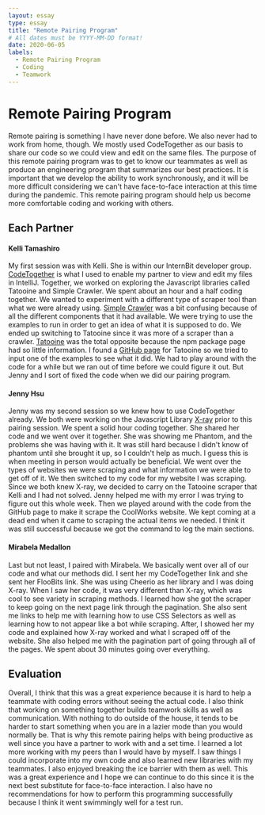 ```yaml
---
layout: essay
type: essay
title: "Remote Pairing Program"
# All dates must be YYYY-MM-DD format!
date: 2020-06-05
labels:
  - Remote Pairing Program
  - Coding
  - Teamwork
---
```


# Remote Pairing Program

Remote pairing is something I have never done before.  We also never had to work from home, though.  We mostly used CodeTogether as our basis to share our code so we could view and edit on the same files.  The purpose of this remote pairing program was to get to know our teammates as well as produce an engineering program that summarizes our best practices.  It is important that we develop the ability to work synchronously, and it will be more difficult considering we can't have face-to-face interaction at this time during the pandemic.  This remote pairing program should help us become more comfortable coding and working with others. 

## Each Partner

#### Kelli Tamashiro
My first session was with Kelli.  She is within our InternBit developer group.  [CodeTogether](https://www.codetogether.com/about/) is what I used to enable my partner to view and edit my files in IntelliJ.  Together, we worked on exploring the Javascript libraries called Tatooine and Simple Crawler.  We spent about an hour and a half coding together.  We wanted to experiment with a different type of scraper tool than what we were already using.  [Simple Crawler](https://www.npmjs.com/package/simplecrawler) was a bit confusing because of all the different components that it had available.  We were trying to use the examples to run in order to get an idea of what it is supposed to do.  We ended up switching to Tatooine since it was more of a scraper than a crawler.  [Tatooine](https://www.npmjs.com/package/tatooine) was the total opposite because the npm package page had so little information.  I found a [GitHub page](https://github.com/obetomuniz/tatooine) for Tatooine so we tried to input one of the examples to see what it did.  We had to play around with the code for a while but we ran out of time before we could figure it out.  But Jenny and I sort of fixed the code when we did our pairing program.  

#### Jenny Hsu
Jenny was my second session so we knew how to use CodeTogether already.  We both were working on the Javascript Library [X-ray](https://www.npmjs.com/package/x-ray) prior to this pairing session.  We spent a solid hour coding together.  She shared her code and we went over it together.  She was showing me Phantom, and the problems she was having with it.  It was still hard because I didn't know of phantom until she brought it up, so I couldn't help as much.  I guess this is when meeting in person would actually be beneficial.  We went over the types of websites we were scraping and what information we were able to get off of it.  We then switched to my code for my website I was scraping.  Since we both knew X-ray, we decided to carry on the Tatooine scraper that Kelli and I had not solved. Jenny helped me with my error I was trying to figure out this whole week.  Then we played around with the code from the GitHub page to make it scrape the CoolWorks website.  We kept coming at a dead end when it came to scraping the actual items we needed.  I think it was still successful because we got the command to log the main sections. 

#### Mirabela Medallon
Last but not least, I paired with Mirabela.  We basically went over all of our code and what our methods did.  I sent her my CodeTogether link and she sent her FlooBits link.  She was using Cheerio as her library and I was doing X-ray.  When I saw her code, it was very different than X-ray, which was cool to see variety in scraping methods.  I learned how she got the scraper to keep going on the next page link through the pagination.  She also sent me links to help me with learning how to use CSS Selectors as well as learning how to not appear like a bot while scraping.  After, I showed her my code and explained how X-ray worked and what I scraped off of the website.  She also helped me with the pagination part of going through all of the pages.  We spent about 30 minutes going over everything.  

## Evaluation
Overall, I think that this was a great experience because it is hard to help a teammate with coding errors without seeing the actual code.  I also think that working on something together builds teamwork skills as well as communication.  With nothing to do outside of the house, it tends to be harder to start something when you are in a lazier mode than you would normally be.  That is why this remote pairing helps with being productive as well since you have a partner to work with and a set time.  I learned a lot more working with my peers than I would have by myself.  I saw things I could incorporate into my own code and also learned new libraries with my teammates.  I also enjoyed breaking the ice barrier with them as well.  This was a great experience and I hope we can continue to do this since it is the next best substitute for face-to-face interaction.  I also have no recommendations for how to perform this programming successfully because I think it went swimmingly well for a test run. 
